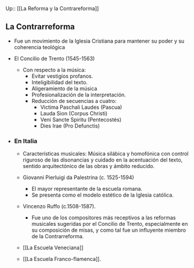 Up:: [[La Reforma y la Contrareforma]]

## La Contrarreforma

- Fue un movimiento de la Iglesia Cristiana para mantener su poder y su coherencia teológica
  
- El Concilio de Trento (1545-1563)
	- Con respecto a la música:
		- Evitar vestigios profanos.
		- Inteligibilidad del texto.
		- Aligeramiento de la música
		- Profesionalización de la interpretación.
		- Reducción de secuencias a cuatro:
			- Victima Paschali Laudes (Pascua)
			- Lauda Sion (Corpus Christi)
			- Veni Sancte Spiritu (Pentecostés)
			- Dies Irae (Pro Defunctis)
- 
  ### En Italia
	- Características musicales: Música silábica y homofónica con control riguroso de las disonancias y cuidado en la acentuación del texto, sentido arquitectónico de las obras y ámbito reducido.
	- Giovanni Pierluigi da Palestrina (c. 1525-1594)
		- El mayor representante de la escuela romana.
		- Se presenta como el modelo estético de la Iglesia católica.
	- Vincenzo Ruffo (c.1508-1587). 
		- Fue uno de los compositores más receptivos a las reformas musicales sugeridas por el Concilio de Trento, especialmente en su composición de misas, y como tal fue un influyente miembro de la Contrarreforma.
		  
	- [[La Escuela Veneciana]]
	- [[La Escuela Franco-flamenca]].